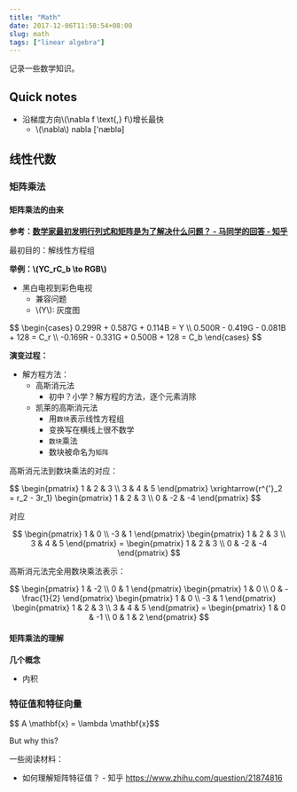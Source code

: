 ```yaml
---
title: "Math"
date: 2017-12-06T11:58:54+08:00
slug: math
tags: ["linear algebra"]
---
```


记录一些数学知识。

## Quick notes

- 沿梯度方向\\(\nabla f \text{,} f\\)增长最快
    - \\(\nabla\\) nabla ['næblə]

## 线性代数

### 矩阵乘法

#### 矩阵乘法的由来

**参考：[数学家最初发明行列式和矩阵是为了解决什么问题？ - 马同学的回答 - 知乎](https://www.zhihu.com/question/19919917/answer/270694029)**


最初目的：解线性方程组

**举例：\\(YC_rC_b \to RGB\\)**

- 黑白电视到彩色电视
  - 兼容问题
  - \\(Y\\): 灰度图

<div>
$$
\begin{cases}
0.299R + 0.587G + 0.114B = Y \\
0.500R - 0.419G - 0.081B + 128 = C_r \\
-0.169R - 0.331G + 0.500B + 128 = C_b
\end{cases}
$$
</div>

**演变过程：**

- 解方程方法：
    - 高斯消元法
        - 初中？小学？解方程的方法，逐个元素消除
    - 凯莱的高斯消元法
        - 用`数块`表示线性方程组
        - 变换写在横线上很不数学
        - `数块`乘法
        - 数块被命名为`矩阵`

<!--more-->

高斯消元法到数块乘法的对应：

<div>
 $$
 \begin{pmatrix}
 1 & 2 & 3 \\
 3 & 4 & 5
 \end{pmatrix}
 \xrightarrow{r^{'}_2 = r_2 - 3r_1}
 \begin{pmatrix}
 1 & 2 & 3 \\
 0 & -2 & -4
 \end{pmatrix}
 $$
</div>

对应

<div>

$$
 \begin{pmatrix}
 1 & 0 \\
 -3 & 1 
 \end{pmatrix}
 \begin{pmatrix}
 1 & 2 & 3 \\
 3 & 4 & 5 
 \end{pmatrix} =
 \begin{pmatrix}
 1 & 2 & 3 \\
 0 & -2 & -4 
 \end{pmatrix} 
$$

</div>

高斯消元法完全用数块乘法表示：

<div>

$$
 \begin{pmatrix}
 1 & -2 \\
 0 & 1
 \end{pmatrix}
\begin{pmatrix}
 1 & 0 \\
 0 & -\frac{1}{2}
 \end{pmatrix}
 \begin{pmatrix}
 1 & 0 \\
 -3 & 1
 \end{pmatrix}
 \begin{pmatrix}
 1 & 2 & 3 \\
 3 & 4 & 5 
 \end{pmatrix} =
 \begin{pmatrix}
 1 & 0 & -1 \\
 0 & 1 & 2 
 \end{pmatrix} 
$$

</div>

#### 矩阵乘法的理解

**几个概念**

- 内积


### 特征值和特征向量

<dev>
$$ A \mathbf{x} = \lambda \mathbf{x}$$
</dev>

But why this?

一些阅读材料：

- 如何理解矩阵特征值？ - 知乎 https://www.zhihu.com/question/21874816
